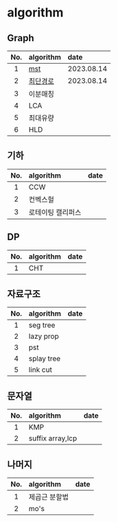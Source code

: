 # algorithm

## Graph

|No.| algorithm |date|
|:-:|:-|:-|
|1|[mst](https://github.com/iacobuschoi/algorithm/blob/main/%EC%B5%9C%EC%86%8C%20%EC%8B%A0%EC%9E%A5%20%ED%8A%B8%EB%A6%AC.md)|2023.08.14|
|2|[최단경로](https://github.com/iacobuschoi/algorithm/blob/main/%EC%B5%9C%EB%8B%A8%20%EA%B2%BD%EB%A1%9C.md)|2023.08.14|
|3|이분매칭||
|4|LCA||
|5|최대유량||
|6|HLD||

## 기하
|No.| algorithm |date|
|:-:|:-|:-|
|1|CCW||
|2|컨벡스헐||
|3|로테이팅 캘리퍼스||

## DP
|No.| algorithm |date|
|:-:|:-|:-|
|1|CHT||

## 자료구조
|No.| algorithm |date|
|:-:|:-|:-|
|1|seg tree||
|2|lazy prop||
|3|pst||
|4|splay tree||
|5|link cut||

## 문자열
|No.| algorithm |date|
|:-:|:-|:-|
|1|KMP||
|2|suffix array,lcp||

## 나머지
|No.| algorithm |date|
|:-:|:-|:-|
|1|제곱근 분할법||
|2|mo's||
